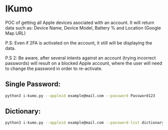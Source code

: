 # IKumo

POC of getting all Apple devices asociated with an account.
It will return data such as: Device Name, Device Model, Battery % and Location (Google Map URL)

P.S: Even if 2FA is activated on the account, it still will be displaying the data.

P.S 2: Be aware, after several intents against an account (trying incorrect passwords) will result on a blocked Apple account, where the user will need to change the password in order to re-activate.

## Single Password:
```bash
python3 i-kumo.py --appleid example@mail.com --password Password123
```

## Dictionary:
```bash
python3 i-kumo.py --appleid example@mail.com --password-list dictionary.txt
```
